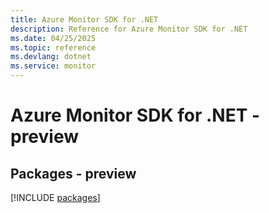 ```yaml
---
title: Azure Monitor SDK for .NET
description: Reference for Azure Monitor SDK for .NET
ms.date: 04/25/2025
ms.topic: reference
ms.devlang: dotnet
ms.service: monitor
---
```

# Azure Monitor SDK for .NET - preview
## Packages - preview
[!INCLUDE [packages](monitor-index.md)]